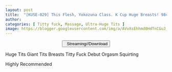 ```yaml
---
layout: post
title:  "[KUSE-029] This Flesh, Yokozuna Class. K Cup Huge Breasts! 98cm Big Butt! “Actually, I’m Such An Erotic Woman…” After 6 Months Of Abstinence, The Sexual Desire That Has Accumulated Explodes! Chihiro Ogino"
author: 
categories: [ Titty fuck, Massage, Ultra-Huge Tits ]
image: https://blogger.googleusercontent.com/img/a/AVvXsEhhmd0HdTnCGuJ_3dmT7boTd7mi1g-Qeg6j2NQtsoCLnoTb67cBzukJhD7TG0wcTtZH7Q8sejF2hweoc-iINQ6V9dtUH2uNxpgUroo1eDrG2Sw4fkXkEIKASSmq-WyTwB8oqjiE9mttIOMVCjMbMouKHnR8Lx5fEnV3XBvuEnlJh4sY6GBGlsFMrWvk=s16000
---
```


<center>
<a href="/svr/kuse-029">
<button class="btn btn-outline-dark py-2 px-5 d-block w-100 show-comments"><i class="fa fa-external-link"></i> &nbsp; Streaming//Download</button>
</a>
</center>

Huge Tits Giant Tits Breasts Titty Fuck Debut Orgasm Squirting

 Highly Recommended
